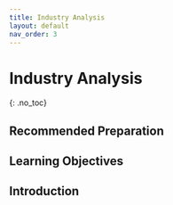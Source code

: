 ```yaml
---
title: Industry Analysis
layout: default
nav_order: 3
---
```


# Industry Analysis
{: .no_toc}

## Recommended Preparation

## Learning Objectives

## Introduction


